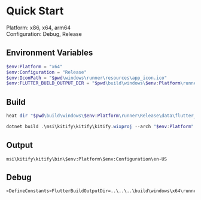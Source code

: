 # Quick Start

Platform: x86, x64, arm64<br>
Configuration: Debug, Release

## Environment Variables

```powershell
$env:Platform = "x64"
$env:Configuration = "Release"
$env:IconPath = "$pwd\windows\runner\resources\app_icon.ico"
$env:FLUTTER_BUILD_OUTPUT_DIR = "$pwd\build\windows\$env:Platform\runner\Release"
```

## Build

```powershell
heat dir "$pwd\build\windows\$env:Platform\runner\Release\data\flutter_assets\fonts" -cg AssetComponents -gg -o "$pwd\msi\kitify\kitify\AppFonts.wxs"

dotnet build .\msi\kitify\kitify\kitify.wixproj --arch "$env:Platform" --configuration "$env:Configuration"
```

## Output

```
msi\kitify\kitify\bin\$env:Platform\$env:Configuration\en-US
```

## Debug

```text
<DefineConstants>FlutterBuildOutputDir=..\..\..\build\windows\x64\runner\Release</DefineConstants>
```
